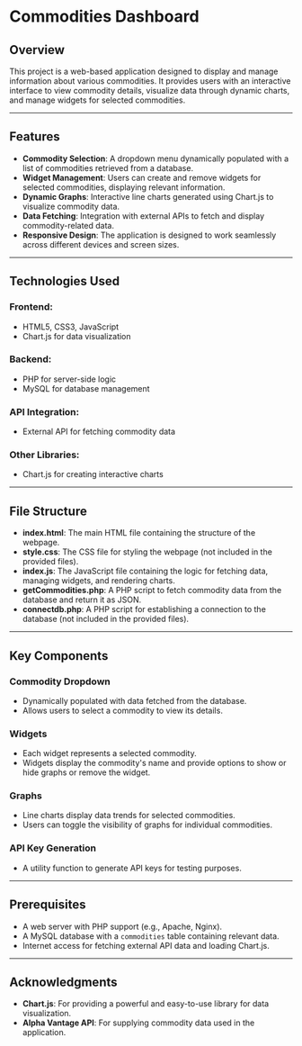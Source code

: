# Commodities Dashboard

## Overview

This project is a web-based application designed to display and manage information about various commodities. It provides users with an interactive interface to view commodity details, visualize data through dynamic charts, and manage widgets for selected commodities.

---

## Features

- **Commodity Selection**: A dropdown menu dynamically populated with a list of commodities retrieved from a database.
- **Widget Management**: Users can create and remove widgets for selected commodities, displaying relevant information.
- **Dynamic Graphs**: Interactive line charts generated using Chart.js to visualize commodity data.
- **Data Fetching**: Integration with external APIs to fetch and display commodity-related data.
- **Responsive Design**: The application is designed to work seamlessly across different devices and screen sizes.

---

## Technologies Used

### Frontend:

- HTML5, CSS3, JavaScript
- Chart.js for data visualization

### Backend:

- PHP for server-side logic
- MySQL for database management

### API Integration:

- External API for fetching commodity data

### Other Libraries:

- Chart.js for creating interactive charts

---

## File Structure

- **index.html**: The main HTML file containing the structure of the webpage.
- **style.css**: The CSS file for styling the webpage (not included in the provided files).
- **index.js**: The JavaScript file containing the logic for fetching data, managing widgets, and rendering charts.
- **getCommodities.php**: A PHP script to fetch commodity data from the database and return it as JSON.
- **connectdb.php**: A PHP script for establishing a connection to the database (not included in the provided files).

---

## Key Components

### Commodity Dropdown

- Dynamically populated with data fetched from the database.
- Allows users to select a commodity to view its details.

### Widgets

- Each widget represents a selected commodity.
- Widgets display the commodity's name and provide options to show or hide graphs or remove the widget.

### Graphs

- Line charts display data trends for selected commodities.
- Users can toggle the visibility of graphs for individual commodities.

### API Key Generation

- A utility function to generate API keys for testing purposes.

---

## Prerequisites

- A web server with PHP support (e.g., Apache, Nginx).
- A MySQL database with a `commodities` table containing relevant data.
- Internet access for fetching external API data and loading Chart.js.

---

## Acknowledgments

- **Chart.js**: For providing a powerful and easy-to-use library for data visualization.
- **Alpha Vantage API**: For supplying commodity data used in the application.

